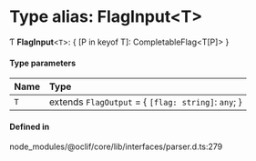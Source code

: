 # Type alias: FlagInput<T\>

Ƭ **FlagInput**<`T`\>: { [P in keyof T]: CompletableFlag<T[P]\> }

#### Type parameters

| Name | Type |
| :------ | :------ |
| `T` | extends `FlagOutput` = { `[flag: string]`: `any`;  } |

#### Defined in

node_modules/@oclif/core/lib/interfaces/parser.d.ts:279
